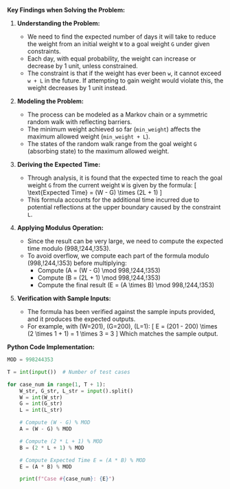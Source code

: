 **Key Findings when Solving the Problem:**

1. **Understanding the Problem:**
   - We need to find the expected number of days it will take to reduce the weight from an initial weight `W` to a goal weight `G` under given constraints.
   - Each day, with equal probability, the weight can increase or decrease by 1 unit, unless constrained.
   - The constraint is that if the weight has ever been `w`, it cannot exceed `w + L` in the future. If attempting to gain weight would violate this, the weight decreases by 1 unit instead.

2. **Modeling the Problem:**
   - The process can be modeled as a Markov chain or a symmetric random walk with reflecting barriers.
   - The minimum weight achieved so far (`min_weight`) affects the maximum allowed weight (`min_weight + L`).
   - The states of the random walk range from the goal weight `G` (absorbing state) to the maximum allowed weight.

3. **Deriving the Expected Time:**
   - Through analysis, it is found that the expected time to reach the goal weight `G` from the current weight `W` is given by the formula:
     \[
     \text{Expected Time} = (W - G) \times (2L + 1)
     \]
   - This formula accounts for the additional time incurred due to potential reflections at the upper boundary caused by the constraint `L`.

4. **Applying Modulus Operation:**
   - Since the result can be very large, we need to compute the expected time modulo \(998,\!244,\!353\).
   - To avoid overflow, we compute each part of the formula modulo \(998,\!244,\!353\) before multiplying:
     - Compute \(A = (W - G) \mod 998,\!244,\!353\)
     - Compute \(B = (2L + 1) \mod 998,\!244,\!353\)
     - Compute the final result \(E = (A \times B) \mod 998,\!244,\!353\)

5. **Verification with Sample Inputs:**
   - The formula has been verified against the sample inputs provided, and it produces the expected outputs.
   - For example, with \(W=201\), \(G=200\), \(L=1\):
     \[
     E = (201 - 200) \times (2 \times 1 + 1) = 1 \times 3 = 3
     \]
     Which matches the sample output.

**Python Code Implementation:**

```python
MOD = 998244353

T = int(input())  # Number of test cases

for case_num in range(1, T + 1):
    W_str, G_str, L_str = input().split()
    W = int(W_str)
    G = int(G_str)
    L = int(L_str)

    # Compute (W - G) % MOD
    A = (W - G) % MOD

    # Compute (2 * L + 1) % MOD
    B = (2 * L + 1) % MOD

    # Compute Expected Time E = (A * B) % MOD
    E = (A * B) % MOD

    print(f"Case #{case_num}: {E}")
```